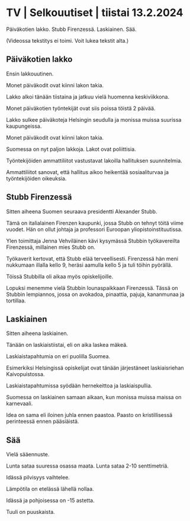 TV \| Selkouutiset \| tiistai 13.2.2024
=======================================

Päiväkotien lakko. Stubb Firenzessä. Laskiainen. Sää.

(Videossa tekstitys ei toimi. Voit lukea tekstit alta.)

Päiväkotien lakko
-----------------

Ensin lakkouutinen.

Monet päiväkodit ovat kiinni lakon takia.

Lakko alkoi tänään tiistaina ja jatkuu vielä huomenna keskiviikkona.

Monet päiväkotien työntekijät ovat siis poissa töistä 2 päivää.

Lakko sulkee päiväkoteja Helsingin seudulla ja monissa muissa suurissa kaupungeissa.

Monet päiväkodit ovat kiinni lakon takia.

Suomessa on nyt paljon lakkoja. Lakot ovat poliittisia.

Työntekijöiden ammattiliitot vastustavat lakoilla hallituksen suunnitelmia.

Ammattiliitot sanovat, että hallitus aikoo heikentää sosiaaliturvaa ja työntekijöiden oikeuksia.

Stubb Firenzessä
----------------

Sitten aiheena Suomen seuraava presidentti Alexander Stubb.

Tämä on italialainen Firenzen kaupunki, jossa Stubb on tehnyt töitä viime vuodet. Hän on ollut johtaja ja professori Euroopan yliopistoinstituutissa.

Ylen toimittaja Jenna Vehviläinen kävi kysymässä Stubbin työkavereilta Firenzessä, millainen mies Stubb on.

Työkaverit kertovat, että Stubb elää terveellisesti. Firenzessä hän meni nukkumaan illalla kello 9, heräsi aamulla kello 5 ja tuli töihin pyörällä.

Töissä Stubbilla oli aikaa myös opiskelijoille.

Lopuksi menemme vielä Stubbin lounaspaikkaan Firenzessä. Tässä on Stubbin lempiannos, jossa on avokadoa, pinaattia, pajuja, kananmunaa ja tortillaa.

Laskiainen
----------

Sitten aiheena laskiainen.

Tänään on laskiaistiistai, eli on aika laskea mäkeä.

Laskiaistapahtumia on eri puolilla Suomea.

Esimerkiksi Helsingissä opiskelijat ovat tänään järjestäneet laskiaisriehan Kaivopuistossa.

Laskiaistapahtumissa syödään hernekeittoa ja laskiaispullia.

Suomessa on laskiainen samaan aikaan, kun monissa muissa maissa on karnevaali.

Idea on sama eli iloinen juhla ennen paastoa. Paasto on kristillisessä perinteessä ennen pääsiäistä.

Sää
---

Vielä sääennuste.

Lunta sataa suuressa osassa maata. Lunta sataa 2-10 senttimetriä.

Idässä pilvisyys vaihtelee.

Lämpötila on etelässä lähellä nollaa.

Idässä ja pohjoisessa on -15 astetta.

Tuuli on puuskaista.

